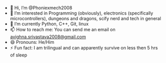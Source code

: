 - 👋 Hi, I’m @Phoniexmech2008
- 👀 I’m interested in Programming (obviously), electronics (specifically microcontrollers), dungeons and dragons, scify nerd and tech in general
- 🌱 I’m currently Python, C++, Git, linux
- 📫 How to reach me: You can send me an email on avighna.srivastava2008@gmail.com 
- 😄 Pronouns: He/Him
- ⚡ Fun fact: I am trilingual and can apparently survive on less then 5 hrs of sleep

<!---
Phoniexmech2008/Phoniexmech2008 is a ✨ special ✨ repository because its `README.md` (this file) appears on your GitHub profile.
You can click the Preview link to take a look at your changes.
--->
